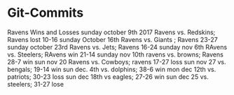 # Git-Commits
Ravens Wins and Losses
sunday october 9th 2017 Ravens vs. Redskins; Ravens lost 10-16
sunday October 16th Ravens vs. Giants ; Ravens 23-27
sunday october 23rd Ravens vs. Jets; Ravens 16-24
sunday nov 6th RAvens vs. Steelers; RAvens win 21-14
sunday nov 10th ravens vs. browns; Ravens 28-7 win
sun nov 20 Ravens vs. Cowboys; ravens 17-27 loss
sun nov 27 vs. bengals; 19-14 win
sun dec. 4th vs. dolphins; 38-6 win
mon dec 12th vs. patriots; 30-23 loss
sun dec 18th vs eagles; 27-26 win
sun dec 25 vs. steelers; 31-27 lose
